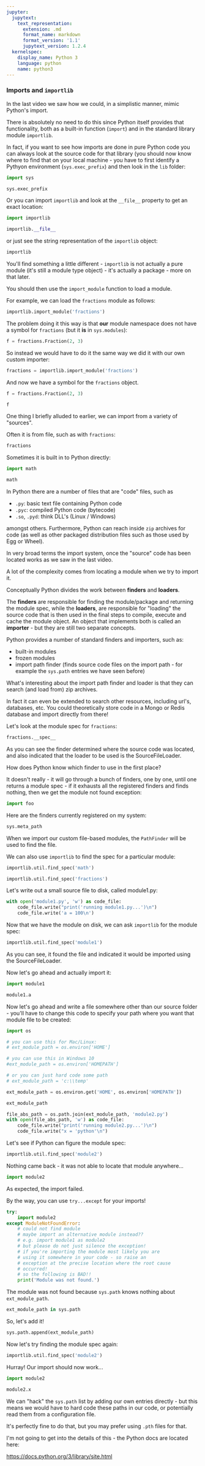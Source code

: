```yaml
---
jupyter:
  jupytext:
    text_representation:
      extension: .md
      format_name: markdown
      format_version: '1.1'
      jupytext_version: 1.2.4
  kernelspec:
    display_name: Python 3
    language: python
    name: python3
---
```


### Imports and `importlib`


In the last video we saw how we could, in a simplistic manner, mimic Python's import.

There is absolutely no need to do this since Python itself provides that functionality, both as a built-in function (`import`) and in the standard library module `importlib`.

In fact, if you want to see how imports are done in pure Python code you can always look at the source code for that library (you should now know where to find that on your local machine - you have to first identify a Pythyon environment (`sys.exec_prefix`) and then look in the `lib` folder:

```python
import sys
```

```python
sys.exec_prefix
```

Or you can import `importlib` and look at the `__file__` property to get an exact location:

```python
import importlib
```

```python
importlib.__file__
```

or just see the string representation of the `importlib` object:

```python
importlib
```

You'll find something a little different - `importlib` is not actually a pure module (it's still a module type object) - it's actually a package - more on that later.


You should then use the `import_module` function to load a module.


For example, we can load the `fractions` module as follows:

```python
importlib.import_module('fractions')
```

The problem doing it this way is that **our** module namespace does not have a symbol for `fractions` (but it **is** in `sys.modules`):

```python
f = fractions.Fraction(2, 3)
```

So instead we would have to do it the same way we did it with our own custom importer:

```python
fractions = importlib.import_module('fractions')
```

And now we have a symbol for the `fractions` object.

```python
f = fractions.Fraction(2, 3)
```

```python
f
```

One thing I briefly alluded to earlier, we can import from a variety of "sources".

Often it is from file, such as with `fractions`:

```python
fractions
```

Sometimes it is built in to Python directly:

```python
import math
```

```python
math
```

In Python there are a number of files that are "code" files, such as

* `.py`: basic text file containing Python code
* `.pyc`: compiled Python code (bytecode)
* `.so`, `.pyd`: think DLL's (Linux / Windows)

amongst others. Furthermore, Python can reach inside `zip` archives for code (as well as other packaged distribution files such as those used by Egg or Wheel).


In very broad terms the import system, once the "source" code has been located works as we saw in the last video.

A lot of the complexity comes from locating a module when we try to import it.


Conceptually Python divides the work between **finders** and **loaders**.

The **finders** are responsible for finding the module/package and returning the module spec, while the **loaders**, are responsible for "loading" the source code that is then used in the final steps to compile, execute and cache the module object. An object that implements both is called an **importer** - but they are still two separate concepts.


Python provides a number of standard finders and importers, such as:

* built-in modules
* frozen modules
* import path finder (finds source code files on the import path - for example the `sys.path` entries we have seen before)

What's interesting about the import path finder and loader is that they can search (and load from) zip archives.

In fact it can even be extended to search other resources, including url's, databases, etc. You could theoretically store code in a Mongo or Redis database and import directly from there!


Let's look at the module spec for `fractions`:

```python
fractions.__spec__
```

As you can see the finder determined where the source code was located, and also indicated that the loader to be used is the SourceFileLoader.

How does Python know which finder to use in the first place?

It doesn't really - it will go through a bunch of finders, one by one, until one returns a module spec - if it exhausts all the registered finders and finds nothing, then we get the module not found exception:

```python
import foo
```

Here are the finders currently registered on my system:

```python
sys.meta_path
```

When we import our custom file-based modules, the `PathFinder` will be used to find the file.


We can also use `importlib` to find the spec for a particular module:

```python
importlib.util.find_spec('math')
```

```python
importlib.util.find_spec('fractions')
```

Let's write out a small source file to disk, called module1.py:

```python
with open('module1.py', 'w') as code_file:
    code_file.write("print('running module1.py...')\n")
    code_file.write('a = 100\n')
```

Now that we have the module on disk, we can ask `importlib` for the module spec:

```python
importlib.util.find_spec('module1')
```

As you can see, it found the file and indicated it would be imported using the SourceFileLoader.


Now let's go ahead and actually import it:

```python
import module1
```

```python
module1.a
```

Now let's go ahead and write a file somewhere other than our source folder - you'll have to change this code to specify your path where you want that module file to be created:

```python
import os

# you can use this for Mac/Linux:
# ext_module_path = os.environ['HOME']

# you can use this in Windows 10
#ext_module_path = os.environ['HOMEPATH']

# or you can just hard code some path
# ext_module_path = 'c:\\temp' 

ext_module_path = os.environ.get('HOME', os.environ['HOMEPATH'])
```

```python
ext_module_path
```

```python
file_abs_path = os.path.join(ext_module_path, 'module2.py')
with open(file_abs_path, 'w') as code_file:
    code_file.write("print('running module2.py...')\n")
    code_file.write("x = 'python'\n")
```

Let's see if Python can figure the module spec:

```python
importlib.util.find_spec('module2')
```

Nothing came back - it was not able to locate that module anywhere...

```python
import module2
```

As expected, the import failed.


By the way, you can use `try...except` for your imports!

```python
try:
    import module2
except ModuleNotFoundError:
    # could not find module
    # maybe import an alternative module instead??
    # e.g. import module1 as module2
    # but please do not just silence the exception!
    # if you're importing the module most likely you are
    # using it somewhere in your code - so raise an 
    # exception at the precise location where the root cause
    # occurred!
    # so the following is BAD!!
    print('Module was not found.')
```

The module was not found because `sys.path` knows nothing about `ext_module_path`.

```python
ext_module_path in sys.path
```

So, let's add it!

```python
sys.path.append(ext_module_path)
```

Now let's try finding the module spec again:

```python
importlib.util.find_spec('module2')
```

Hurray! Our import should now work...

```python
import module2
```

```python
module2.x
```

We can "hack" the `sys.path` list by adding our own entries directly - but this means we would have to hard code these paths in our code, or potentially read them from a configuration file.

It's perfectly fine to do that, but you may prefer using `.pth` files for that.

I'm not going to get into the details of this - the Python docs are located here:

https://docs.python.org/3/library/site.html
